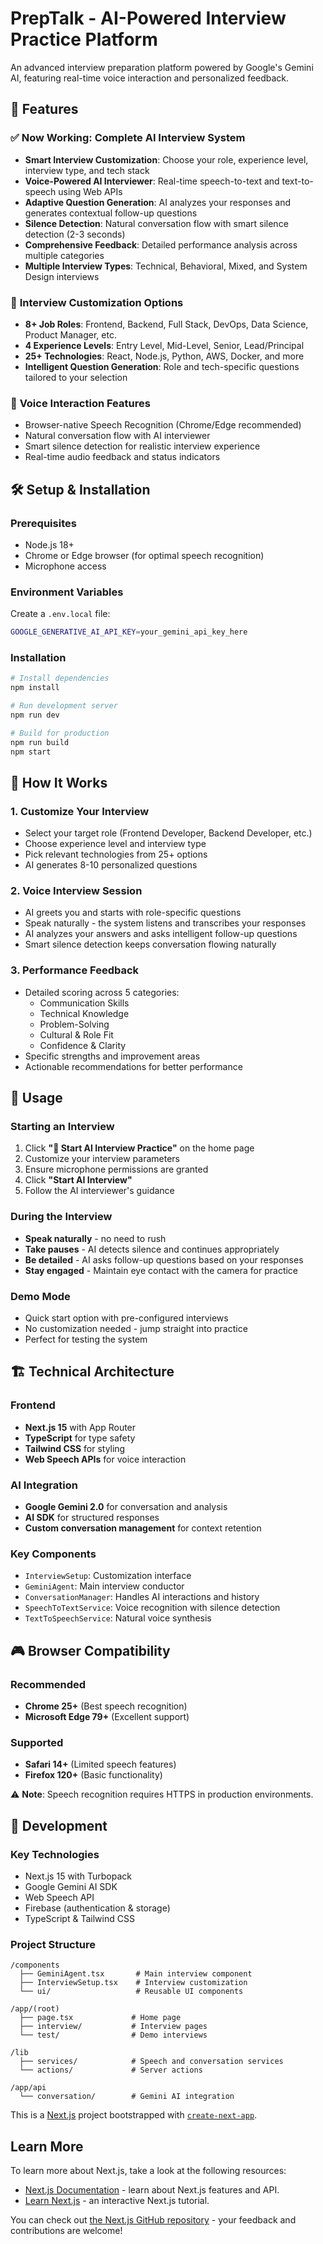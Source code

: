 # PrepTalk - AI-Powered Interview Practice Platform

An advanced interview preparation platform powered by Google's Gemini AI, featuring real-time voice interaction and personalized feedback.

## 🚀 Features

### ✅ **Now Working: Complete AI Interview System**
- **Smart Interview Customization**: Choose your role, experience level, interview type, and tech stack
- **Voice-Powered AI Interviewer**: Real-time speech-to-text and text-to-speech using Web APIs
- **Adaptive Question Generation**: AI analyzes your responses and generates contextual follow-up questions
- **Silence Detection**: Natural conversation flow with smart silence detection (2-3 seconds)
- **Comprehensive Feedback**: Detailed performance analysis across multiple categories
- **Multiple Interview Types**: Technical, Behavioral, Mixed, and System Design interviews

### 🎯 **Interview Customization Options**
- **8+ Job Roles**: Frontend, Backend, Full Stack, DevOps, Data Science, Product Manager, etc.
- **4 Experience Levels**: Entry Level, Mid-Level, Senior, Lead/Principal
- **25+ Technologies**: React, Node.js, Python, AWS, Docker, and more
- **Intelligent Question Generation**: Role and tech-specific questions tailored to your selection

### 🎤 **Voice Interaction Features**
- Browser-native Speech Recognition (Chrome/Edge recommended)
- Natural conversation flow with AI interviewer
- Smart silence detection for realistic interview experience
- Real-time audio feedback and status indicators

## 🛠️ Setup & Installation

### Prerequisites
- Node.js 18+ 
- Chrome or Edge browser (for optimal speech recognition)
- Microphone access

### Environment Variables
Create a `.env.local` file:
```bash
GOOGLE_GENERATIVE_AI_API_KEY=your_gemini_api_key_here
```

### Installation
```bash
# Install dependencies
npm install

# Run development server
npm run dev

# Build for production
npm run build
npm start
```

## 🎯 How It Works

### 1. **Customize Your Interview**
- Select your target role (Frontend Developer, Backend Developer, etc.)
- Choose experience level and interview type
- Pick relevant technologies from 25+ options
- AI generates 8-10 personalized questions

### 2. **Voice Interview Session**
- AI greets you and starts with role-specific questions
- Speak naturally - the system listens and transcribes your responses
- AI analyzes your answers and asks intelligent follow-up questions
- Smart silence detection keeps conversation flowing naturally

### 3. **Performance Feedback**
- Detailed scoring across 5 categories:
  - Communication Skills
  - Technical Knowledge  
  - Problem-Solving
  - Cultural & Role Fit
  - Confidence & Clarity
- Specific strengths and improvement areas
- Actionable recommendations for better performance

## 📱 Usage

### Starting an Interview
1. Click **"🚀 Start AI Interview Practice"** on the home page
2. Customize your interview parameters
3. Ensure microphone permissions are granted
4. Click **"Start AI Interview"**
5. Follow the AI interviewer's guidance

### During the Interview
- **Speak naturally** - no need to rush
- **Take pauses** - AI detects silence and continues appropriately  
- **Be detailed** - AI asks follow-up questions based on your responses
- **Stay engaged** - Maintain eye contact with the camera for practice

### Demo Mode
- Quick start option with pre-configured interviews
- No customization needed - jump straight into practice
- Perfect for testing the system

## 🏗️ Technical Architecture

### Frontend
- **Next.js 15** with App Router
- **TypeScript** for type safety
- **Tailwind CSS** for styling
- **Web Speech APIs** for voice interaction

### AI Integration
- **Google Gemini 2.0** for conversation and analysis
- **AI SDK** for structured responses
- **Custom conversation management** for context retention

### Key Components
- `InterviewSetup`: Customization interface
- `GeminiAgent`: Main interview conductor
- `ConversationManager`: Handles AI interactions and history
- `SpeechToTextService`: Voice recognition with silence detection
- `TextToSpeechService`: Natural voice synthesis

## 🎮 Browser Compatibility

### Recommended
- **Chrome 25+** (Best speech recognition)
- **Microsoft Edge 79+** (Excellent support)

### Supported
- **Safari 14+** (Limited speech features)
- **Firefox 120+** (Basic functionality)

⚠️ **Note**: Speech recognition requires HTTPS in production environments.

## 🔧 Development

### Key Technologies
- Next.js 15 with Turbopack
- Google Gemini AI SDK
- Web Speech API
- Firebase (authentication & storage)
- TypeScript & Tailwind CSS

### Project Structure
```
/components
  ├── GeminiAgent.tsx       # Main interview component
  ├── InterviewSetup.tsx    # Interview customization
  └── ui/                   # Reusable UI components

/app/(root)
  ├── page.tsx             # Home page
  ├── interview/           # Interview pages
  └── test/                # Demo interviews

/lib
  ├── services/            # Speech and conversation services
  └── actions/             # Server actions

/app/api
  └── conversation/        # Gemini AI integration
```

This is a [Next.js](https://nextjs.org) project bootstrapped with [`create-next-app`](https://nextjs.org/docs/app/api-reference/cli/create-next-app).

## Learn More

To learn more about Next.js, take a look at the following resources:

- [Next.js Documentation](https://nextjs.org/docs) - learn about Next.js features and API.
- [Learn Next.js](https://nextjs.org/learn) - an interactive Next.js tutorial.

You can check out [the Next.js GitHub repository](https://github.com/vercel/next.js) - your feedback and contributions are welcome!
